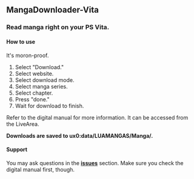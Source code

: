## MangaDownloader-Vita
### Read manga right on your PS Vita.

#### How to use
It's moron-proof.

1. Select "Download."
2. Select website.
3. Select download mode.
4. Select manga series.
5. Select chapter.
6. Press "done."
7. Wait for download to finish.

Refer to the digital manual for more information. It can be accessed from the LiveArea.

**Downloads are saved to ux0:data/LUAMANGAS/Manga/.**

#### Support

You may ask questions in the [**issues**](https://github.com/MyLegGuy/MangaDownloader-Vita/issues) section.
Make sure you check the digital manual first, though.